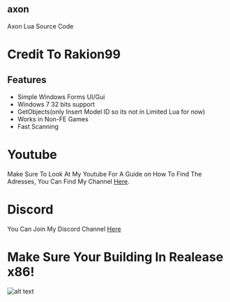 ## axon
Axon Lua Source Code

# Credit To Rakion99
## Features
* Simple Windows Forms UI/Gui
* Windows 7 32 bits support
* GetObjects(only Insert Model ID so its not in Limited Lua for now)
* Works in Non-FE Games
* Fast Scanning

# Youtube
Make Sure To Look At My Youtube For A Guide
     on How To Find The Adresses, You Can Find My Channel
[Here](https://www.youtube.com/c/abigdog).

# Discord
You Can Join My Discord Channel [Here](https://discord.gg/KR7kEn4)

# Make Sure Your Building In Realease x86!
![alt text](https://camo.githubusercontent.com/e069acc58105845807f65f0b2392e16976ff5484/68747470733a2f2f692e696d6775722e636f6d2f724145523365352e706e67)
